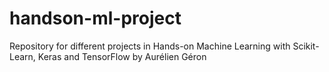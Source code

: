 # handson-ml-project
Repository for different projects in Hands-on Machine Learning with Scikit-Learn, Keras and TensorFlow by Aurélien Géron
